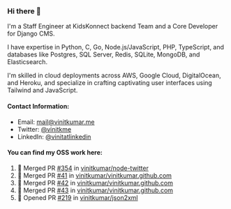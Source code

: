 ### Hi there 👋

I'm a Staff Engineer at KidsKonnect backend Team and a Core Developer for Django CMS.

I have expertise in Python, C, Go, Node.js/JavaScript, 
PHP, TypeScript, and databases like Postgres, SQL Server, Redis, 
SQLite, MongoDB, and Elasticsearch. 

I'm skilled in cloud deployments across AWS, Google Cloud, 
DigitalOcean, and Heroku, and specialize in crafting captivating 
user interfaces using Tailwind and JavaScript. 

#### Contact Information:

- Email: <a href="mailto:mail@vinitkumar.me">mail@vinitkumar.me</a>
- Twitter: [@vinitkme](https://twitter.com/vinitkme)
- LinkedIn: [@vinitatlinkedin](https://www.linkedin.com/in/vinitatlinkedin/)  

#### You can find my OSS work here:

<!--START_SECTION:activity-->
1. 🎉 Merged PR [#354](https://github.com/vinitkumar/node-twitter/pull/354) in [vinitkumar/node-twitter](https://github.com/vinitkumar/node-twitter)
2. 🎉 Merged PR [#41](https://github.com/vinitkumar/vinitkumar.github.com/pull/41) in [vinitkumar/vinitkumar.github.com](https://github.com/vinitkumar/vinitkumar.github.com)
3. 🎉 Merged PR [#42](https://github.com/vinitkumar/vinitkumar.github.com/pull/42) in [vinitkumar/vinitkumar.github.com](https://github.com/vinitkumar/vinitkumar.github.com)
4. 🎉 Merged PR [#43](https://github.com/vinitkumar/vinitkumar.github.com/pull/43) in [vinitkumar/vinitkumar.github.com](https://github.com/vinitkumar/vinitkumar.github.com)
5. 💪 Opened PR [#219](https://github.com/vinitkumar/json2xml/pull/219) in [vinitkumar/json2xml](https://github.com/vinitkumar/json2xml)
<!--END_SECTION:activity-->
